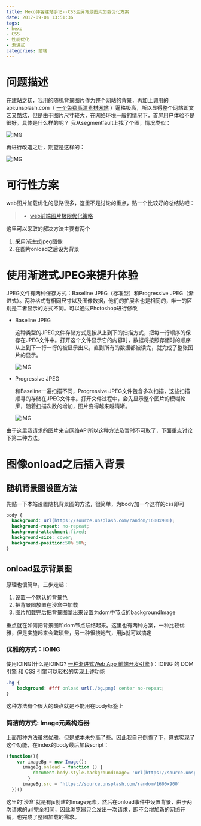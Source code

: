 ```yaml
---
title: Hexo博客建站手记--CSS全屏背景图片加载优化方案
date: 2017-09-04 13:51:36
tags:
- hexo
- CSS
- 性能优化
- 渐进式
categories: 前端
---
```

# 问题描述

在建站之初，我用的随机背景图片作为整个网站的背景，再加上调用的api:unsplash.com（ [一个免费高清素材网站](https://zhuanlan.zhihu.com/p/20383705) ）逼格极高，所以显得整个网站即文艺又酷炫，但是由于图片尺寸较大，在网络环境一般的情况下，首屏用户体验不是很好。具体是什么样的呢？
我从segmentfault上找了个图，情况类似：
<img src=''>
<!--more-->

<img src='https://sfault-image.b0.upaiyun.com/403/232/4032326478-598f2e6002876_articlex' alt='IMG' align=center>

再进行改造之后，期望是这样的：

<img src='https://sfault-image.b0.upaiyun.com/752/451/752451209-598fe52c0b089_articlex' alt='IMG' align=center>

# 可行性方案

web图片加载优化的思路很多，这里不是讨论的重点，贴一个比较好的总结贴吧：

> - [web前端图片极限优化策略](http://jixianqianduan.com/frontend-weboptimize/2015/11/17/front-end-image-optmize.html)

这里可以采取的解决方法主要有两个

1. 采用渐进式jpeg图像
2. 在图片onload之后设为背景

# 使用渐进式JPEG来提升体验

JPEG文件有两种保存方式：Baseline JPEG（标准型）和Progressive JPEG（渐进式）。两种格式有相同尺寸以及图像数据，他们的扩展名也是相同的，唯一的区别是二者显示的方式不同。可以通过Photoshop进行修改

- Baseline JPEG

    这种类型的JPEG文件存储方式是按从上到下的扫描方式，把每一行顺序的保存在JPEG文件中。打开这个文件显示它的内容时，数据将按照存储时的顺序从上到下一行一行的被显示出来，直到所有的数据都被读完，就完成了整张图片的显示。

    <img src='https://www.biaodianfu.com/wp-content/uploads/2013/07/baseline.gif' alt='IMG' align=center>

- Progressive JPEG

    和Baseline一遍扫描不同，Progressive JPEG文件包含多次扫描，这些扫描顺寻的存储在JPEG文件中。打开文件过程中，会先显示整个图片的模糊轮廓，随着扫描次数的增加，图片变得越来越清晰。

    <img src='https://www.biaodianfu.com/wp-content/uploads/2013/07/progressive.gif' alt='IMG' align=center>

由于这里我请求的图片来自网络API所以这种方法及暂时不可取了，下面重点讨论下第二种方法。

# 图像onload之后插入背景

## 随机背景图设置方法

先贴一下本站设置随机背景图的方法，很简单，为body加一个这样的css即可
```css
body {
  background: url(https://source.unsplash.com/random/1600x900);
  background-repeat: no-repeat;
  background-attachment:fixed;
  background-size: cover;
  background-position:50% 50%;
}
```

## onload显示背景图

原理也很简单，三步走起：
1. 设置一个默认的背景色
2. 把背景图放置在沙盒中加载
3. 图片加载完后把背景图拿出来设置为dom中节点的backgroundImage

重点就在如何把背景图和dom节点联结起来。这里也有两种方案，一种比较优雅，但是实施起来会繁琐些，另一种很接地气，用js就可以搞定

### 优雅的方式：IOING

使用IOING(什么是IOING? [一种渐进式Web App 前端开发引擎](http://ioing.com/#docs-started-ioing/) )：IOING 的 DOM 引擎 和 CSS 引擎可以轻松的实现上述功能
```css
.bg {
    background: #fff onload url(./bg.png) center no-repeat;
}
```
这种方法有个很大的缺点就是不能用在body标签上
### 简洁的方式: Image元素构造器

上面那种方法虽然优雅，但是成本未免高了些。因此我自己倒腾了下，算式实现了这个功能，在index的body最后加段script：
```JavaScript
(function(){
    var imageBg = new Image();
      imageBg.onload = function () {
          document.body.style.backgroundImage= 'url(https://source.unsplash.com/random/1600x900)'
        }
      imageBg.src = 'https://source.unsplash.com/random/1600x900'
  })()
```
这里的'沙盒'就是有js创建的Image元素，然后在onload事件中设置背景，由于两次请求的url完全相同，因此浏览器只会发出一次请求，即不会增加新的网络开销，也完成了整图加载的需求。

